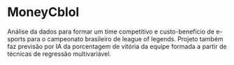 # MoneyCblol
Análise da dados para formar um time competitivo e custo-benefício de e-sports para o campeonato brasileiro de league of legends. Projeto também faz previsão por IA da porcentagem de vitória da equipe formada a partir de técnicas de regressão multivariável.
